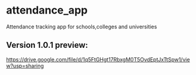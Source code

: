 # attendance_app

Attendance tracking app for schools,colleges and universities
  
## Version 1.0.1 preview:
https://drive.google.com/file/d/1q5FtGHgt17RbxgM0T5OvdEptJxTtSpw1/view?usp=sharing
